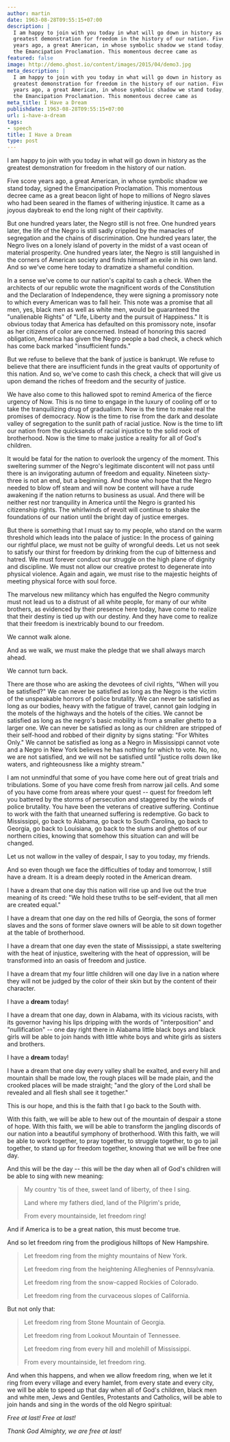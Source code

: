 ```yaml
---
author: martin
date: 1963-08-28T09:55:15+07:00
description: |
  I am happy to join with you today in what will go down in history as the
  greatest demonstration for freedom in the history of our nation. Five score
  years ago, a great American, in whose symbolic shadow we stand today, signed
  the Emancipation Proclamation. This momentous decree came as
featured: false
image: http://demo.ghost.io/content/images/2015/04/demo3.jpg
meta_description: |
  I am happy to join with you today in what will go down in history as the
  greatest demonstration for freedom in the history of our nation. Five score
  years ago, a great American, in whose symbolic shadow we stand today, signed
  the Emancipation Proclamation. This momentous decree came as
meta_title: I Have a Dream
publishdate: 1963-08-28T09:55:15+07:00
url: i-have-a-dream
tags:
- speech
title: I Have a Dream
type: post
---
```


I am happy to join with you today in what will go down in history as the
greatest demonstration for freedom in the history of our nation.

Five score years ago, a great American, in whose symbolic shadow we stand today,
signed the Emancipation Proclamation. This momentous decree came as a great
beacon light of hope to millions of Negro slaves who had been seared in the
flames of withering injustice. It came as a joyous daybreak to end the long
night of their captivity.

But one hundred years later, the Negro still is not free. One hundred years
later, the life of the Negro is still sadly crippled by the manacles of
segregation and the chains of discrimination. One hundred years later, the Negro
lives on a lonely island of poverty in the midst of a vast ocean of material
prosperity. One hundred years later, the Negro is still languished in the
corners of American society and finds himself an exile in his own land. And so
we've come here today to dramatize a shameful condition.

In a sense we've come to our nation's capital to cash a check. When the
architects of our republic wrote the magnificent words of the Constitution and
the Declaration of Independence, they were signing a promissory note to which
every American was to fall heir. This note was a promise that all men, yes,
black men as well as white men, would be guaranteed the "unalienable Rights" of
"Life, Liberty and the pursuit of Happiness." It is obvious today that America
has defaulted on this promissory note, insofar as her citizens of color are
concerned. Instead of honoring this sacred obligation, America has given the
Negro people a bad check, a check which has come back marked
"insufficient funds."

But we refuse to believe that the bank of justice is bankrupt. We refuse to
believe that there are insufficient funds in the great vaults of opportunity of
this nation. And so, we've come to cash this check, a check that will give us
upon demand the riches of freedom and the security of justice.

We have also come to this hallowed spot to remind America of the fierce urgency
of Now. This is no time to engage in the luxury of cooling off or to take the
tranquilizing drug of gradualism. Now is the time to make real the promises of
democracy. Now is the time to rise from the dark and desolate valley of
segregation to the sunlit path of racial justice. Now is the time to lift our
nation from the quicksands of racial injustice to the solid rock of brotherhood.
Now is the time to make justice a reality for all of God's children.

It would be fatal for the nation to overlook the urgency of the moment. This
sweltering summer of the Negro's legitimate discontent will not pass until there
is an invigorating autumn of freedom and equality. Nineteen sixty-three is not
an end, but a beginning. And those who hope that the Negro needed to blow off
steam and will now be content will have a rude awakening if the nation returns
to business as usual. And there will be neither rest nor tranquility in America
until the Negro is granted his citizenship rights. The whirlwinds of revolt will
continue to shake the foundations of our nation until the bright day of justice
emerges.

But there is something that I must say to my people, who stand on the warm
threshold which leads into the palace of justice: In the process of gaining our
rightful place, we must not be guilty of wrongful deeds. Let us not seek to
satisfy our thirst for freedom by drinking from the cup of bitterness and
hatred. We must forever conduct our struggle on the high plane of dignity and
discipline. We must not allow our creative protest to degenerate into physical
violence. Again and again, we must rise to the majestic heights of meeting
physical force with soul force.

The marvelous new militancy which has engulfed the Negro community must not lead
us to a distrust of all white people, for many of our white brothers, as
evidenced by their presence here today, have come to realize that their destiny
is tied up with our destiny. And they have come to realize that their freedom is
inextricably bound to our freedom.

We cannot walk alone.

And as we walk, we must make the pledge that we shall always march ahead.

We cannot turn back.

There are those who are asking the devotees of civil rights, "When will you be
satisfied?" We can never be satisfied as long as the Negro is the victim of the
unspeakable horrors of police brutality. We can never be satisfied as long as
our bodies, heavy with the fatigue of travel, cannot gain lodging in the motels
of the highways and the hotels of the cities. We cannot be satisfied as long as
the negro's basic mobility is from a smaller ghetto to a larger one. We can
never be satisfied as long as our children are stripped of their self-hood and
robbed of their dignity by signs stating: "For Whites Only." We cannot be
satisfied as long as a Negro in Mississippi cannot vote and a Negro in New York
believes he has nothing for which to vote. No, no, we are not satisfied, and we
will not be satisfied until "justice rolls down like waters, and righteousness
like a mighty stream."

I am not unmindful that some of you have come here out of great trials and
tribulations. Some of you have come fresh from narrow jail cells. And some of
you have come from areas where your quest -- quest for freedom left you battered
by the storms of persecution and staggered by the winds of police brutality. You
have been the veterans of creative suffering. Continue to work with the faith
that unearned suffering is redemptive. Go back to Mississippi, go back to
Alabama, go back to South Carolina, go back to Georgia, go back to Louisiana, go
back to the slums and ghettos of our northern cities, knowing that somehow this
situation can and will be changed.

Let us not wallow in the valley of despair, I say to you today, my friends.

And so even though we face the difficulties of today and tomorrow, I still have
a dream. It is a dream deeply rooted in the American dream.

I have a dream that one day this nation will rise up and live out the true
meaning of its creed: "We hold these truths to be self-evident, that all men are
created equal."

I have a dream that one day on the red hills of Georgia, the sons of former
slaves and the sons of former slave owners will be able to sit down together at
the table of brotherhood.

I have a dream that one day even the state of Mississippi, a state sweltering
with the heat of injustice, sweltering with the heat of oppression, will be
transformed into an oasis of freedom and justice.

I have a dream that my four little children will one day live in a nation where
they will not be judged by the color of their skin but by the content of their
character.

I have a **dream** today!

I have a dream that one day, down in Alabama, with its vicious racists, with its
governor having his lips dripping with the words of "interposition" and
"nullification" -- one day right there in Alabama little black boys and black
girls will be able to join hands with little white boys and white girls as
sisters and brothers.

I have a **dream** today!

I have a dream that one day every valley shall be exalted, and every hill and
mountain shall be made low, the rough places will be made plain, and the crooked
places will be made straight; "and the glory of the Lord shall be revealed and
all flesh shall see it together."

This is our hope, and this is the faith that I go back to the South with.

With this faith, we will be able to hew out of the mountain of despair a stone
of hope. With this faith, we will be able to transform the jangling discords of
our nation into a beautiful symphony of brotherhood. With this faith, we will be
able to work together, to pray together, to struggle together, to go to jail
together, to stand up for freedom together, knowing that we will be free
one day.

And this will be the day -- this will be the day when all of God's children will
be able to sing with new meaning:

> My country 'tis of thee, sweet land of liberty, of thee I sing.
> 
> Land where my fathers died, land of the Pilgrim's pride,
> 
> From every mountainside, let freedom ring!

And if America is to be a great nation, this must become true.

And so let freedom ring from the prodigious hilltops of New Hampshire.

> Let freedom ring from the mighty mountains of New York.
> 
> Let freedom ring from the heightening Alleghenies of Pennsylvania.
> 
> Let freedom ring from the snow-capped Rockies of Colorado.
> 
> Let freedom ring from the curvaceous slopes of California.

But not only that:

> Let freedom ring from Stone Mountain of Georgia.
> 
> Let freedom ring from Lookout Mountain of Tennessee.
> 
> Let freedom ring from every hill and molehill of Mississippi.
> 
> From every mountainside, let freedom ring.

And when this happens, and when we allow freedom ring, when we let it ring from
every village and every hamlet, from every state and every city, we will be able
to speed up that day when all of God's children, black men and white men, Jews
and Gentiles, Protestants and Catholics, will be able to join hands and sing in
the words of the old Negro spiritual:

_Free at last! Free at last!_

_Thank God Almighty, we are free at last!_
